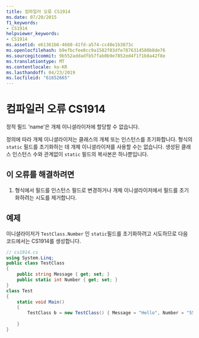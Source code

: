 ```yaml
---
title: 컴파일러 오류 CS1914
ms.date: 07/20/2015
f1_keywords:
- CS1914
helpviewer_keywords:
- CS1914
ms.assetid: e61361b6-4660-41fd-a574-cc48e1b3873c
ms.openlocfilehash: b9efbcfee0cc9a1582f03dfe7876314580b8de76
ms.sourcegitcommit: 9b552addadfb57fab0b9e7852ed4f1f1b8a42f8e
ms.translationtype: MT
ms.contentlocale: ko-KR
ms.lasthandoff: 04/23/2019
ms.locfileid: "61652665"
---
```

# <a name="compiler-error-cs1914"></a>컴파일러 오류 CS1914
정적 필드 'name'은 개체 이니셜라이저에 할당할 수 없습니다.  
  
 정의에 따라 개체 이니셜라이저는 클래스의 개체 또는 인스턴스를 초기화합니다. 형식의 `static` 필드를 초기화하는 데 개체 이니셜라이저를 사용할 수는 없습니다. 생성된 클래스 인스턴스 수와 관계없이 `static` 필드의 복사본은 하나뿐입니다.  
  
## <a name="to-correct-this-error"></a>이 오류를 해결하려면  
  
1. 형식에서 필드를 인스턴스 필드로 변경하거나 개체 이니셜라이저에서 필드를 초기화하려는 시도를 제거합니다.  
  
## <a name="example"></a>예제  
 이니셜라이저가 `TestClass.Number` 인 `static`필드를 초기화하려고 시도하므로 다음 코드에서는 CS1914를 생성합니다.  
  
```csharp  
// cs1914.cs  
using System.Linq;  
public class TestClass  
{  
    public string Message { get; set; }  
    public static int Number { get; set; }      
}  
class Test  
{  
    static void Main()  
    {  
        TestClass b = new TestClass() { Message = "Hello", Number = "555-1212" }; // CS1914  
  
    }  
}  
```
